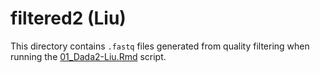 # filtered2 (Liu)

This directory contains `.fastq` files generated from quality filtering when running the [01_Dada2-Liu.Rmd](../../../../scripts/analysis-individual/Liu-2020/01_Dada2-Liu.Rmd) script.
